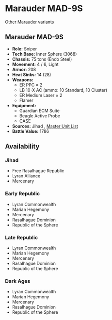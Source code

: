 # Marauder MAD-9S 

[Other Marauder variants](../marauder.md) 

## Marauder MAD-9S 

- **Role:** Sniper 
- **Tech Base:** Inner Sphere (3068) 
- **Chassis:** 75 tons (Endo Steel) 
- **Movement:** 4 / 6, Light 
- **Armor:** 208 
- **Heat Sinks:** 14 (28) 
- **Weapons:** 
  - ER PPC × 2 
  - LB 10-X AC (ammo: 10 Standard, 10 Cluster) 
  - ER Medium Laser × 2 
  - Flamer 
- **Equipment:** 
  - Guardian ECM Suite 
  - Beagle Active Probe 
  - CASE 
- **Sources:** Jihad , [Master Unit List](http://masterunitlist.info/Unit/Details/2049/marauder-mad-9s) 
- **Battle Value:** 1786 

## Availability 

### Jihad 

- Free Rasalhague Republic 
- Lyran Alliance 
- Mercenary 

### Early Republic 

- Lyran Commonwealth 
- Marian Hegemony 
- Mercenary 
- Rasalhague Dominion 
- Republic of the Sphere 

### Late Republic 

- Lyran Commonwealth 
- Marian Hegemony 
- Mercenary 
- Rasalhague Dominion 
- Republic of the Sphere 

### Dark Ages 

- Lyran Commonwealth 
- Marian Hegemony 
- Mercenary 
- Rasalhague Dominion 
- Republic of the Sphere 


